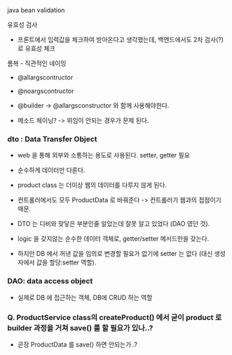 java bean validation

유효성 검사
- 프론트에서 입력값을 체크하여 받아온다고 생각했는데, 백엔드에서도 2차 검사(?)로 유효성 체크

롬복 - 직관적인 네이밍
- @allargscontructor
- @noargscontructor 

- @builder -> @allargsconstructor 와 함께 사용해야한다.
- 메소드 체이닝? -> 위임이 안되는 경우가 문제 된다. 


### dto : Data Transfer Object
- web 을 통해 외부와 소통하는 용도로 사용된다. setter, getter 필요
- 순수하게 데이터만 다룬다.
- product class 는 더이상 웹의 데이터를 다루지 않게 된다.
- 컨트롤러에서도 모두 ProductData 로 바꿔준다 -> 컨트롤러가 웹과의 접점이기 때문.
- DTO 는 디비와 맞닿은 부분인줄 알았는데 잘못 알고 있었다 (DAO 였던 것).

- logic 을 갖지않는 순수한 데이터 객체로, getter/setter 메서드만을 갖는다.
- 하지만 DB 에서 꺼낸 값을 임의로 변경할 필요가 없기에 setter 는 없다 (대신 생성자에서 값을 할당:setter 역할).


### DAO: data access object
- 실제로 DB 에 접근하는 객체, DB에 CRUD 하는 역할


### Q. ProductService class의 createProduct() 에서 굳이 product 로 builder 과정을 거쳐 save() 를 할 필요가 있나..?
- 곧장 ProductData 를 save() 하면 안되는가..?



